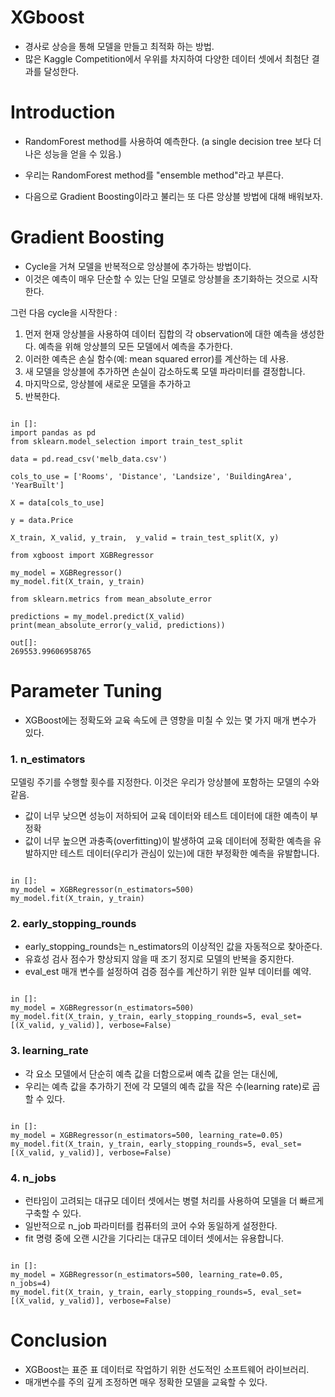 # XGboost

* 경사로 상승을 통해 모델을 만들고 최적화 하는 방법.
* 많은 Kaggle Competition에서 우위를 차지하여 다양한 데이터 셋에서 최첨단 결과를 달성한다.

# Introduction

* RandomForest method를 사용하여 예측한다. (a single decision tree 보다 더 나은 성능을 얻을 수 있음.)

* 우리는 RandomForest method를 "ensemble method"라고 부른다.
* 다음으로 Gradient Boosting이라고 불리는 또 다른 앙상블 방법에 대해 배워보자.

# Gradient Boosting

- Cycle을 거쳐 모델을 반복적으로 앙상블에 추가하는 방법이다.
- 이것은 예측이 매우 단순할 수 있는 단일 모델로 앙상블을 초기화하는 것으로 시작한다.

그런 다음 cycle을 시작한다 :
  1. 먼저 현재 앙상블을 사용하여 데이터 집합의 각 observation에 대한 예측을 생성한다.
     예측을 위해 앙상블의 모든 모델에서 예측을 추가한다.
  2. 이러한 예측은 손실 함수(예: mean squared error)를 계산하는 데 사용. 
  3. 새 모델을 앙상블에 추가하면 손실이 감소하도록 모델 파라미터를 결정합니다.
  4. 마지막으로, 앙상블에 새로운 모델을 추가하고
  5. 반복한다.

<pre><code>
in []:
import pandas as pd
from sklearn.model_selection import train_test_split

data = pd.read_csv('melb_data.csv')

cols_to_use = ['Rooms', 'Distance', 'Landsize', 'BuildingArea', 'YearBuilt']

X = data[cols_to_use]

y = data.Price

X_train, X_valid, y_train,  y_valid = train_test_split(X, y)

from xgboost import XGBRegressor

my_model = XGBRegressor()
my_model.fit(X_train, y_train)

from sklearn.metrics from mean_absolute_error

predictions = my_model.predict(X_valid)
print(mean_absolute_error(y_valid, predictions))

out[]:
269553.99606958765
</code></pre>

# Parameter Tuning

* XGBoost에는 정확도와 교육 속도에 큰 영향을 미칠 수 있는 몇 가지 매개 변수가 있다.

### 1. n_estimators

모델링 주기를 수행할 횟수를 지정한다. 이것은 우리가 앙상블에 포함하는 모델의 수와 같음.
  * 값이 너무 낮으면 성능이 저하되어 교육 데이터와 테스트 데이터에 대한 예측이 부정확
  * 값이 너무 높으면 과충족(overfitting)이 발생하여 교육 데이터에 정확한 예측을 유발하지만
    테스트 데이터(우리가 관심이 있는)에 대한 부정확한 예측을 유발합니다.

<pre><code>
in []:
my_model = XGBRegressor(n_estimators=500)
my_model.fit(X_train, y_train)
</code></pre>

### 2. early_stopping_rounds

* early_stopping_rounds는 n_estimators의 이상적인 값을 자동적으로 찾아준다.
* 유효성 검사 점수가 향상되지 않을 때 조기 정지로 모델의 반복을 중지한다.
* eval_est 매개 변수를 설정하여 검증 점수를 계산하기 위한 일부 데이터를 예약.

<pre><code>
in []:
my_model = XGBRegressor(n_estimators=500)
my_model.fit(X_train, y_train, early_stopping_rounds=5, eval_set=[(X_valid, y_valid)], verbose=False)
</code></pre>

### 3. learning_rate

* 각 요소 모델에서 단순히 예측 값을 더함으로써 예측 값을 얻는 대신에,
* 우리는 예측 값을 추가하기 전에 각 모델의 예측 값을 작은 수(learning rate)로 곱할 수 있다.

<pre><code>
in []:
my_model = XGBRegressor(n_estimators=500, learning_rate=0.05)
my_model.fit(X_train, y_train, early_stopping_rounds=5, eval_set=[(X_valid, y_valid)], verbose=False)
</code></pre>

### 4. n_jobs

* 런타임이 고려되는 대규모 데이터 셋에서는 병렬 처리를 사용하여 모델을 더 빠르게 구축할 수 있다.
* 일반적으로 n_job 파라미터를 컴퓨터의 코어 수와 동일하게 설정한다.
* fit 명령 중에 오랜 시간을 기다리는 대규모 데이터 셋에서는 유용합니다.

<pre><code>
in []:
my_model = XGBRegressor(n_estimators=500, learning_rate=0.05, n_jobs=4)
my_model.fit(X_train, y_train, early_stopping_rounds=5, eval_set=[(X_valid, y_valid)], verbose=False)
</code></pre>

# Conclusion

* XGBoost는 표준 표 데이터로 작업하기 위한 선도적인 소프트웨어 라이브러리.
* 매개변수를 주의 깊게 조정하면 매우 정확한 모델을 교육할 수 있다.
